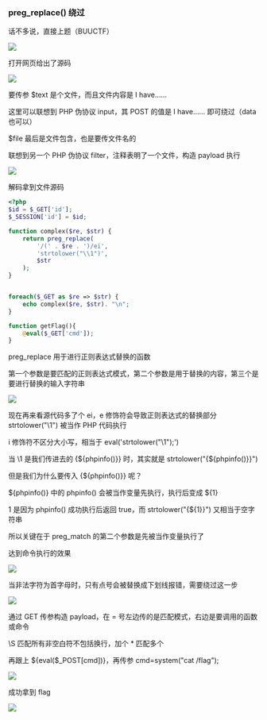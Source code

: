 ### preg_replace() 绕过

话不多说，直接上题（BUUCTF）

![](https://pic1.imgdb.cn/item/67b170a0d0e0a243d4ffc17e.jpg)

打开网页给出了源码

![](https://pic1.imgdb.cn/item/67b170bbd0e0a243d4ffc180.jpg)

要传参 $text 是个文件，而且文件内容是 I have……

这里可以联想到 PHP 伪协议 input，其 POST 的值是 I have…… 即可绕过（data 也可以）

$file 最后是文件包含，也是要传文件名的

联想到另一个 PHP 伪协议 filter，注释表明了一个文件，构造 payload 执行

![](https://pic1.imgdb.cn/item/67b17115d0e0a243d4ffc18d.jpg)

解码拿到文件源码

```php
<?php
$id = $_GET['id'];
$_SESSION['id'] = $id;

function complex($re, $str) {
    return preg_replace(
        '/(' . $re . ')/ei',
        'strtolower("\\1")',
        $str
    );
}


foreach($_GET as $re => $str) {
    echo complex($re, $str). "\n";
}

function getFlag(){
	@eval($_GET['cmd']);
}
```

preg_replace 用于进行正则表达式替换的函数

第一个参数是要匹配的正则表达式模式，第二个参数是用于替换的内容，第三个是要进行替换的输入字符串

![](https://pic1.imgdb.cn/item/67b1728cd0e0a243d4ffc1f4.jpg)

现在再来看源代码多了个 ei，e 修饰符会导致正则表达式的替换部分 strtolower("\\1") 被当作 PHP 代码执行

i 修饰符不区分大小写，相当于 eval('strtolower("\\1");')

当 \\1 是我们传进去的 {${phpinfo()}} 时，其实就是 strtolower("{${phpinfo()}}")

但是我们为什么要传入 {${phpinfo()}} 呢？

${phpinfo()} 中的 phpinfo() 会被当作变量先执行，执行后变成 ${1}

1 是因为 phpinfo() 成功执行后返回 true，而 strtolower("{${1}}") 又相当于空字符串

所以关键在于 preg_match 的第二个参数是先被当作变量执行了

达到命令执行的效果

![](https://pic1.imgdb.cn/item/67b17340d0e0a243d4ffc20a.jpg)

当非法字符为首字母时，只有点号会被替换成下划线报错，需要绕过这一步

![](https://pic1.imgdb.cn/item/67b1737ad0e0a243d4ffc20f.jpg)

通过 GET 传参构造 payload，在 = 号左边传的是匹配模式，右边是要调用的函数或命令

\S 匹配所有非空白符不包括换行，加个 * 匹配多个

再跟上 ${eval($_POST[cmd])}，再传参 cmd=system("cat /flag");

![](https://pic1.imgdb.cn/item/67b173add0e0a243d4ffc219.jpg)

成功拿到 flag

![](https://pic1.imgdb.cn/item/67b173ccd0e0a243d4ffc21d.jpg)